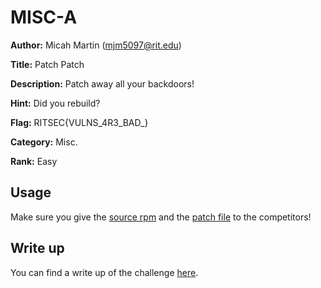 # MISC-A

__Author:__ Micah Martin (mjm5097@rit.edu)

__Title:__ Patch Patch

__Description:__ Patch away all your backdoors!

__Hint:__ Did you rebuild?

__Flag:__ RITSEC{VULNS_4R3_BAD_}

__Category:__ Misc.

__Rank:__ Easy

## Usage
Make sure you give the [source rpm](./patch-2.7.1-10.el7.centos.src.rpm) and the [patch file](./patch-patch.patch) to the competitors!

## Write up
You can find a write up of the challenge [here](./writeup.md).